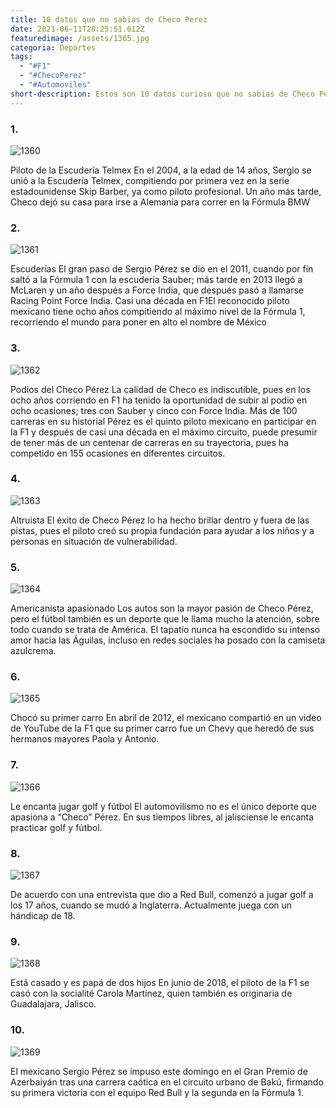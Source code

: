 ```yaml
---
title: 10 datos que no sabias de Checo Perez
date: 2021-06-11T20:25:51.612Z
featuredimage: /assets/1365.jpg
categoria: Deportes
tags:
  - "#F1"
  - "#ChecoPerez"
  - "#Automoviles"
short-description: Estos son 10 datos curioso que no sabias de Checo Pérez
---
```

### 1.

![1360](/assets/1360.jpg "1360")

Piloto de la Escudería Telmex En el 2004, a la edad de 14 años, Sergio se unió a la Escudería Telmex, compitiendo por primera vez en la serie estadounidense Skip Barber, ya como piloto profesional. Un año más tarde, Checo dejó su casa para irse a Alemania para correr en la Fórmula BMW

### 2.

![1361](/assets/1361.jpg "1361")

Escuderías El gran paso de Sergio Pérez se dio en el 2011, cuando por fin saltó a la Fórmula 1 con la escudería Sauber; más tarde en 2013 llegó a McLaren y un año después a Force India, que después pasó a llamarse Racing Point Force India.
Casi una década en F1El reconocido piloto mexicano tiene ocho años compitiendo al máximo nivel de la Fórmula 1, recorriendo el mundo para poner en alto el nombre de México

### 3.

![1362](/assets/1362.jpg "1362")

Podios del Checo Pérez La calidad de Checo es indiscutible, pues en los ocho años corriendo en F1 ha tenido la oportunidad de subir al podio en ocho ocasiones; tres con Sauber y cinco con Force India.
Más de 100 carreras en su historial Pérez es el quinto piloto mexicano en participar en la F1 y después de casi una década en el máximo circuito, puede presumir de tener más de un centenar de carreras en su trayectoria, pues ha competido en 155 ocasiones en diferentes circuitos.

### 4.

![1363](/assets/1363.png "1363")

Altruista El éxito de Checo Pérez lo ha hecho brillar dentro y fuera de las pistas, pues el piloto creó su propia fundación para ayudar a los niños y a personas en situación de vulnerabilidad.

### 5.

![1364](/assets/1364.jpg "1364")

Americanista apasionado Los autos son la mayor pasión de Checo Pérez, pero el fútbol también es un deporte que le llama mucho la atención, sobre todo cuando se trata de América. El tapatío nunca ha escondido su intenso amor hacia las Águilas, incluso en redes sociales ha posado con la camiseta azulcrema.

### 6.

![1365](/assets/1365.jpg "1365")

Chocó su primer carro
En abril de 2012, el mexicano compartió en un video de YouTube de la F1 que su primer carro fue un Chevy que heredó de sus hermanos mayores Paola y Antonio.

### 7.

![1366](/assets/1366.jpg "1366")

Le encanta jugar golf y fútbol
El automovilismo no es el único deporte que apasiona a “Checo” Pérez. En sus tiempos libres, al jalisciense le encanta practicar golf y fútbol.

### 8.

![1367](/assets/1367.jpg "1367")

De acuerdo con una entrevista que dio a Red Bull, comenzó a jugar golf a los 17 años, cuando se mudó a Inglaterra. Actualmente juega con un hándicap de 18.

### 9.

![1368](/assets/1368.jpg "1368")

Está casado y es papá de dos hijos
En junio de 2018, el piloto de la F1 se casó con la socialité Carola Martínez, quien también es originaria de Guadalajara, Jalisco.

### 10.

![1369](/assets/1000000.jpg "1369")

El mexicano Sergio Pérez se impuso este domingo en el Gran Premio de Azerbaiyán tras una carrera caótica en el circuito urbano de Bakú, firmando su primera victoria con el equipo Red Bull y la segunda en la Fórmula 1.